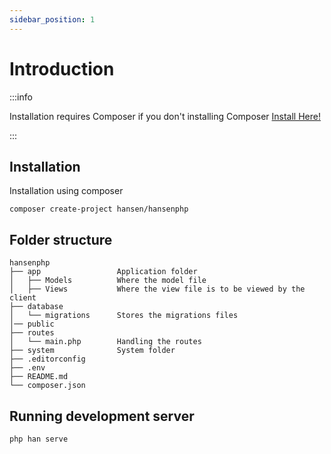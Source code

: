 ```yaml
---
sidebar_position: 1
---
```


# Introduction

:::info

Installation requires Composer if you don't installing Composer [Install Here!](https://getcomposer.org/download)

:::

## Installation

Installation using composer

```shell
composer create-project hansen/hansenphp
```

## Folder structure

```
hansenphp
├── app                 Application folder
│   ├── Models          Where the model file
│   ├── Views           Where the view file is to be viewed by the client
├── database
│   └── migrations      Stores the migrations files
│── public
├── routes
│   └── main.php        Handling the routes
├── system              System folder
├── .editorconfig
├── .env
├── README.md
└── composer.json
```

## Running development server

```shell
php han serve
```